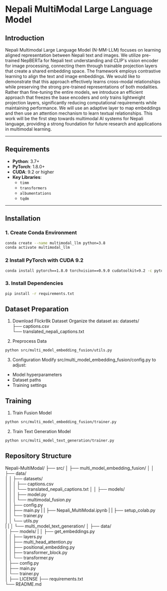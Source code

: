 # Nepali MultiModal Large Language Model

## Introduction

Nepali Multimodal Large Language Model (N-MM-LLM) focuses on learning aligned representation between Nepali text and images. We utilize pre-trained NepBERTa for Nepali text understanding and CLIP's vision encoder for image processing, connecting them through trainable projection layers that create a shared embedding space. The framework employs contrastive learning to align the text and image embeddings. We would like to demonstrate that this approach effectively learns cross-modal relationships while preserving the strong pre-trained representations of both modalities. Rather than fine-tuning the entire models, we introduce an efficient approach that freezes the base encoders and only trains lightweight projection layers, significantly reducing computational requirements while maintaining performance. We will use an adaptive layer to map embeddings and then use an attention mechanism to learn textual relationships. This work will be the first step towards multimodal AI systems for Nepali language, providing a strong foundation for future research and applications in multimodal learning.


---

## Requirements  
- **Python**: 3.7+  
- **PyTorch**: 1.8.0+  
- **CUDA**: 9.2 or higher  
- **Key Libraries**:  
  - `timm`  
  - `transformers`  
  - `albumentations`  
  - `tqdm`  

---


## Installation  

### 1. Create Conda Environment
```bash  
conda create --name multimodal_llm python=3.8  
conda activate multimodal_llm 
```

### 2 Install PyTorch with CUDA 9.2
```bash  
conda install pytorch==1.8.0 torchvision==0.9.0 cudatoolkit=9.2 -c pytorch  
```

### 3. Install Dependencies
```bash
pip install -r requirements.txt  
```

## Dataset Preparation
1. Download Flickr8k Dataset
Organize the dataset as:
datasets/           
├── captions.csv      
└── translated_nepali_captions.txt

2. Preprocess Data
```bash
python src/multi_model_embedding_fusion/utils.py
```

3. Configuration
Modify src/multi_model_embedding_fusion/config.py to adjust:
* Model hyperparameters
* Dataset paths
* Training settings

## Training 
1. Train Fusion Model
```bash
python src/multi_model_embedding_fusion/trainer.py
```
2. Train Text Generation Model
```bash
python src/multi_model_text_generation/trainer.py
```

## Repository Structure
Nepali-MultiModal/
├── src/
│   ├── multi_model_embedding_fusion/
│   │   ├── data/                    
│   │   ├── datasets/                 
│   │   │   ├── captions.csv          
│   │   │   └── translated_nepali_captions.txt
│   │   ├── models/                   
│   │   │   ├── model.py              
│   │   │   └── multimodal_fusion.py  
│   │   ├── config.py                
│   │   ├── main.py
|   |   ├── Nepali_MultiModal.ipynb
|   |   ├── setup_colab.py              
│   │   └── trainer.py                 
│   │   └── utils.py  
|   |
│   └── multi_model_text_generation/
│       ├── data/                    
│       ├── models/
|       │   ├── get_embeddings.py      
│       │   ├── layers.py        
│       │   ├── multi_head_attention.py          
│       │   ├── positional_embedding.py   
│       │   ├── transformer_block.py             
│       │   └── transformer.py                  
│       ├── config.py              
│       ├── main.py       
│       └── trainer.py                    
│
├── LICENSE
├── requirements.txt                 
└── README.md                         